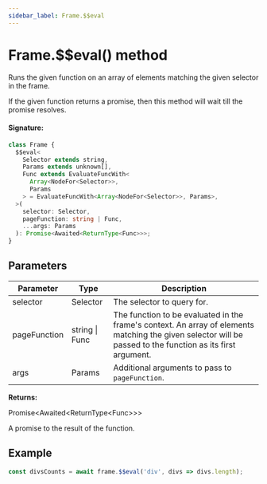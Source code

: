 ```yaml
---
sidebar_label: Frame.$$eval
---
```


# Frame.$$eval() method

Runs the given function on an array of elements matching the given selector in the frame.

If the given function returns a promise, then this method will wait till the promise resolves.

#### Signature:

```typescript
class Frame {
  $$eval<
    Selector extends string,
    Params extends unknown[],
    Func extends EvaluateFuncWith<
      Array<NodeFor<Selector>>,
      Params
    > = EvaluateFuncWith<Array<NodeFor<Selector>>, Params>,
  >(
    selector: Selector,
    pageFunction: string | Func,
    ...args: Params
  ): Promise<Awaited<ReturnType<Func>>>;
}
```

## Parameters

| Parameter    | Type           | Description                                                                                                                                                 |
| ------------ | -------------- | ----------------------------------------------------------------------------------------------------------------------------------------------------------- |
| selector     | Selector       | The selector to query for.                                                                                                                                  |
| pageFunction | string \| Func | The function to be evaluated in the frame's context. An array of elements matching the given selector will be passed to the function as its first argument. |
| args         | Params         | Additional arguments to pass to <code>pageFunction</code>.                                                                                                  |

**Returns:**

Promise&lt;Awaited&lt;ReturnType&lt;Func&gt;&gt;&gt;

A promise to the result of the function.

## Example

```js
const divsCounts = await frame.$$eval('div', divs => divs.length);
```
